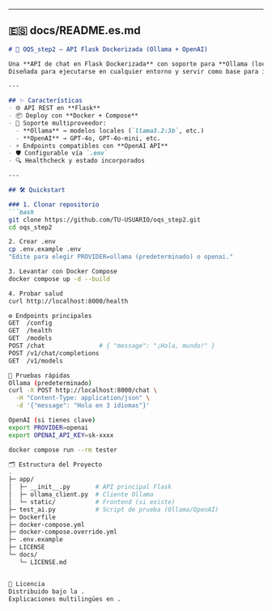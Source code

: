 
---

## 🇪🇸 docs/README.es.md
```markdown
# 🚀 OQS_step2 — API Flask Dockerizada (Ollama + OpenAI)

Una **API de chat en Flask Dockerizada** con soporte para **Ollama (local, gratis)** y **OpenAI API (remoto, de pago)**.  
Diseñada para ejecutarse en cualquier entorno y servir como base para integraciones de IA en portafolio o proyectos de producción.

---

## ✨ Características
- 🌐 API REST en **Flask**
- 📦 Deploy con **Docker + Compose**
- 🔀 Soporte multiproveedor:
  - **Ollama** → modelos locales (`llama3.2:3b`, etc.)
  - **OpenAI** → GPT-4o, GPT-4o-mini, etc.
- ⚡ Endpoints compatibles con **OpenAI API**
- 🛡️ Configurable vía `.env`
- 🔍 Healthcheck y estado incorporados

---

## 🛠️ Quickstart

### 1. Clonar repositorio
```bash
git clone https://github.com/TU-USUARIO/oqs_step2.git
cd oqs_step2

2. Crear .env
cp .env.example .env
"Edite para elegir PROVIDER=ollama (predeterminado) o openai."

3. Levantar con Docker Compose
docker compose up -d --build

4. Probar salud
curl http://localhost:8000/health

⚙️ Endpoints principales
GET  /config
GET  /health
GET  /models
POST /chat               # { "message": "¡Hola, mundo!" }
POST /v1/chat/completions
GET  /v1/models

🧪 Pruebas rápidas
Ollama (predeterminado)
curl -X POST http://localhost:8000/chat \
  -H "Content-Type: application/json" \
  -d '{"message": "Hola en 3 idiomas"}'

OpenAI (si tienes clave)
export PROVIDER=openai
export OPENAI_API_KEY=sk-xxxx

docker compose run --rm tester

🗂️ Estructura del Proyecto
.
├─ app/
│  ├─ __init__.py       # API principal Flask
│  ├─ ollama_client.py  # Cliente Ollama
│  └─ static/           # Frontend (si existe)
├─ test_ai.py           # Script de prueba (Ollama/OpenAI)
├─ Dockerfile
├─ docker-compose.yml
├─ docker-compose.override.yml
├─ .env.example
├─ LICENSE
└─ docs/
   └─ LICENSE.md


📖 Licencia
Distribuido bajo la .
Explicaciones multilingües en .

